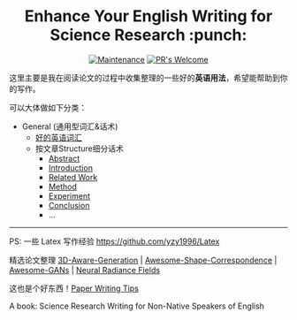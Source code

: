 <h1 align="center">Enhance Your English Writing for Science Research :punch:</h1>
<div align="center">

[![Maintenance](https://img.shields.io/badge/Maintained%3F-yes-green.svg)](https://GitHub.com/Naereen/StrapDown.js/graphs/commit-activity)
[![PR's Welcome](https://img.shields.io/badge/PRs-welcome-brightgreen.svg?style=flat)](http://makeapullrequest.com) 
</div>

这里主要是我在阅读论文的过程中收集整理的一些好的**英语用法**，希望能帮助到你的写作。



可以大体做如下分类：

- General (通用型词汇&话术)
  - [好的英语词汇](./0-好的英语词汇.md)
  - 按文章Structure细分话术
    - [Abstract](./1-Abstract.md)
    - [Introduction](./2-Introduction.md)
    - [Related Work](./3-Related-Work.md)
    - [Method](./4-Method.md)
    - [Experiment](./5-Experiment.md)
    - [Conclusion](./6-Conclusion.md)
    - ...


---

PS: 一些 Latex 写作经验 https://github.com/yzy1996/Latex

精选论文整理 [3D-Aware-Generation](https://github.com/yzy1996/Awesome-Learn-3D-From-2D/tree/main/3D-Aware-Generation) | [Awesome-Shape-Correspondence](https://github.com/yzy1996/Awesome-Shape-Correspondence) | [Awesome-GANs](https://github.com/yzy1996/Awesome-GANs) | [Neural Radiance Fields](https://github.com/yzy1996/Awesome-Learn-3D-From-2D/tree/main/3D%20Representation%20and%20Reconstruction/2-Implicit%20Neural%20Representation%20(INR)/Neural%20Radiance%20Fields%20(NeRF))

这也是个好东西！[Paper Writing Tips](https://github.com/MLNLP-World/Paper-Writing-Tips)

A book: Science Research Writing for Non-Native Speakers of English
